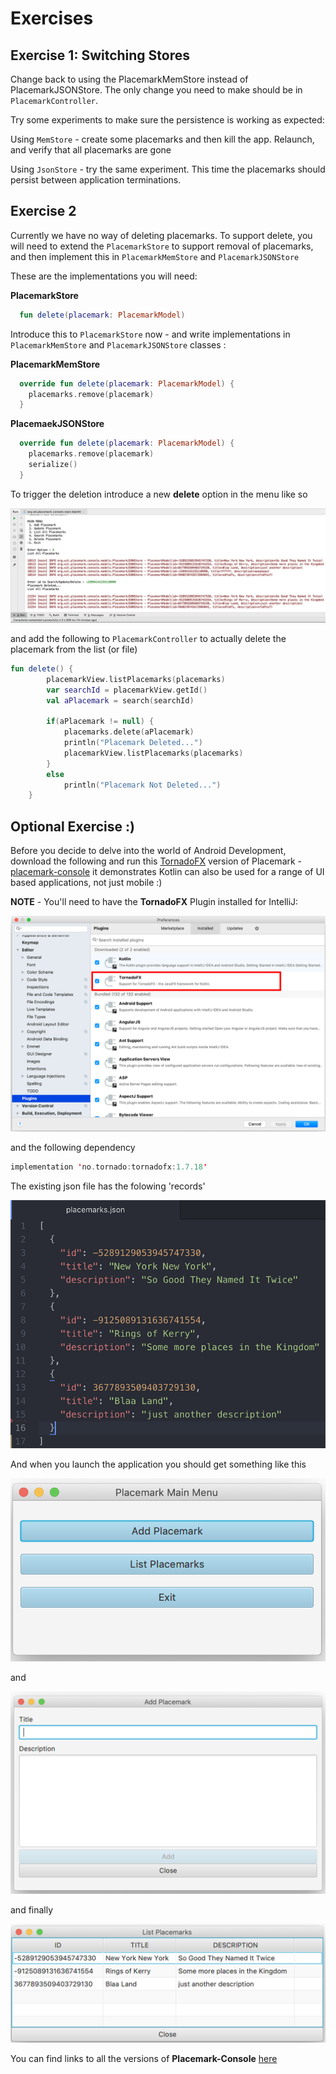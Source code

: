 # Exercises

## Exercise 1: Switching Stores
Change back to using the PlacemarkMemStore instead of PlacemarkJSONStore. The only change you need to make should be in `PlacemarkController`.

Try some experiments to make sure the persistence is working as expected:

Using `MemStore` - create some placemarks and then kill the app. Relaunch, and verify that all placemarks are gone

Using `JsonStore` - try the same experiment. This time the placemarks should persist between application terminations.

## Exercise 2
Currently we have no way of deleting placemarks. To support delete, you will need to extend the `PlacemarkStore` to support removal of placemarks, and then implement this in `PlacemarkMemStore` and `PlacemarkJSONStore`

These are the implementations you will need:

**PlacemarkStore**
~~~kotlin
  fun delete(placemark: PlacemarkModel)
~~~
Introduce this to `PlacemarkStore` now - and write implementations in `PlacemarkMemStore` and `PlacemarkJSONStore` classes :

**PlacemarkMemStore**
~~~kotlin
  override fun delete(placemark: PlacemarkModel) {
    placemarks.remove(placemark)
  }
~~~

**PlacemaekJSONStore**
~~~kotlin
  override fun delete(placemark: PlacemarkModel) {
    placemarks.remove(placemark)
    serialize()
  }
~~~
To trigger the deletion introduce a new **delete** option in the menu like so

![](img/02.png)

and add the following to `PlacemarkController` to actually delete the placemark from the list (or file)

~~~kotlin
fun delete() {
        placemarkView.listPlacemarks(placemarks)
        var searchId = placemarkView.getId()
        val aPlacemark = search(searchId)

        if(aPlacemark != null) {
            placemarks.delete(aPlacemark)
            println("Placemark Deleted...")
            placemarkView.listPlacemarks(placemarks)
        }
        else
            println("Placemark Not Deleted...")
    }
~~~


## Optional Exercise :)

Before you decide to delve into the world of Android Development, download the following and run this [TornadoFX](http://tornadofx.io) version of Placemark - [placemark-console](archives/placemark-console.zip) it demonstrates Kotlin can also be used for a range of UI based applications, not just mobile :)

**NOTE** - You'll need to have the **TornadoFX** Plugin installed for IntelliJ:

![](img/03.png)

and the following dependency

~~~kotlin
implementation 'no.tornado:tornadofx:1.7.18'
~~~


The existing json file has the folowing 'records'

![placemark.json](img/04.png)

And when you launch the application you should get something like this

![Main Menu](img/05.png)

and

![Adding a Placemark](img/06.png)

and finally

![Listing All Placemarks](img/07.png)

You can find links to all the versions of **Placemark-Console** [here](https://github.com/ddrohan/placemark-console/releases)
